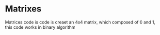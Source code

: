 # Matrixes
Matrices code
is code is creaet an 4x4 matrix, which composed of 0 and 1, this code works in binary algorithm 

